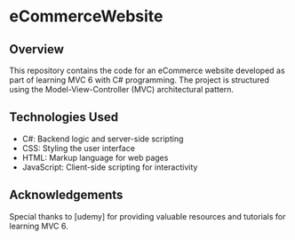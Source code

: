 # eCommerceWebsite

## Overview
This repository contains the code for an eCommerce website developed as part of learning MVC 6 with C# programming. The project is structured using the Model-View-Controller (MVC) architectural pattern.

## Technologies Used
- C#: Backend logic and server-side scripting
- CSS: Styling the user interface
- HTML: Markup language for web pages
- JavaScript: Client-side scripting for interactivity
  
## Acknowledgements
Special thanks to [udemy] for providing valuable resources and tutorials for learning MVC 6.
